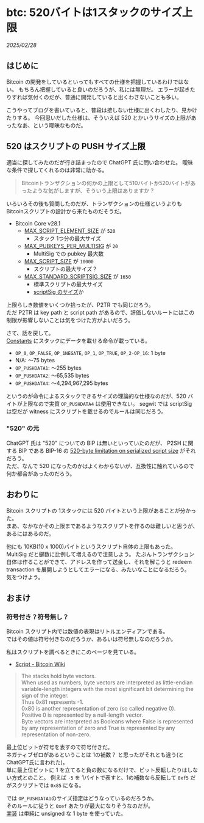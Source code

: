 # btc: 520バイトは1スタックのサイズ上限

_2025/02/28_

## はじめに

Bitcoin の開発をしているといってもすべての仕様を把握しているわけではない。
もちろん把握していると良いのだろうが、私には無理だ。
エラーが起きたりすれば気付くのだが、普通に開発していると出くわさないことも多い。

こうやってブログを書いていると、普段は接しない仕様に出くわしたり、見かけたりする。
今回思いだした仕様は、そういえば 520 とかいうサイズの上限があったなあ、という曖昧なものだ。

## 520 はスクリプトの PUSH サイズ上限

適当に探してみたのだが行き詰まったので ChatGPT 氏に問い合わせた。
曖昧な条件で探してくれるのは非常に助かる。

> Bitcoinトランザクションの何かの上限として510バイトか520バイトがあったような気がしますが、そういう上限はありますか？

いろいろその後も質問したのだが、トランザクションの仕様というよりも Bitcoinスクリプトの設計から来たものだそうだ。  

* Bitcoin Core v28.1
  * [MAX_SCRIPT_ELEMENT_SIZE](https://github.com/bitcoin/bitcoin/blob/v28.1/src/script/script.h#L27) が `520`
    * スタック 1つ分の最大サイズ
  * [MAX_PUBKEYS_PER_MULTISIG](https://github.com/bitcoin/bitcoin/blob/v28.1/src/script/script.h#L33) が `20`
    * MultiSig での pubkey 最大数
  * [MAX_SCRIPT_SIZE](https://github.com/bitcoin/bitcoin/blob/v28.1/src/script/script.h#L39) が `10000`
    * スクリプトの最大サイズ？
  * [MAX_STANDARD_SCRIPTSIG_SIZE](https://github.com/bitcoin/bitcoin/blob/v28.1/src/policy/policy.h#L49) が `1650`
    * 標準スクリプトの最大サイズ
    * [scriptSig のサイズ](https://github.com/bitcoin/bitcoin/blob/v28.1/src/policy/policy.cpp#L121)か

上限らしき数値をいくつか拾ったが、P2TR でも同じだろう。  
ただ P2TR は key path と script path があるので、評価しないルートにはこの制限が影響しないことは気をつけた方がよいだろう。

さて、話を戻して。  
[Constants](https://en.bitcoin.it/wiki/Script#Constants) にスタックにデータを載せる命令が載っている。

* `OP_0`, `OP_FALSE`, `OP_1NEGATE`, `OP_1`, `OP_TRUE`, `OP_2-OP_16`: 1 byte
* N/A: ～75 bytes
* `OP_PUSHDATA1`: ～255 bytes
* `OP_PUSHDATA2`: ～65,535 bytes
* `OP_PUSHDATA4`: ～4,294,967,295 bytes

というのが命令によるスタックできるサイズの理論的な仕様なのだが、520 バイトが上限なので実質 `OP_PUSHDATA4` は使用できない。
segwit では scriptSig は空だが witness にスクリプトを載せるのでルールは同じだろう。

### "520" の元

ChatGPT 氏は "520" についての BIP は無いといっていたのだが、
P2SH に関する BIP である BIP-16 の [520-byte limitation on serialized script size](https://github.com/bitcoin/bips/blob/24b4354e64e162ad0154d54f12b29602fe562d9f/bip-0016.mediawiki#user-content-520byte_limitation_on_serialized_script_size) がそれだろう。  
ただ、なんで 520 になったのかはよくわからないが、互換性に触れているので何か都合があったのだろう。

## おわりに

Bitcoin スクリプトの 1スタックには 520 バイトという上限があることが分かった。  
まあ、なかなかその上限まであるようなスクリプトを作るのは難しいと思うが、あるにはあるのだ。

他にも 10KB(10 x 1000)バイトというスクリプト自体の上限もあった。  
MultiSig だと鍵数に比例して増えるので注意しよう。
たぶんトランザクション自体は作ることができて、アドレスを作って送金し、それを解こうと redeem transaction を展開しようとしてエラーになる、みたいなことになるだろう。  
気をつけよう。

## おまけ

### 符号付き？符号無し？

Bitcoin スクリプト内では数値の表現はリトルエンディアンである。  
ではその値は符号付きなのだろうか、あるいは符号無しなのだろうか。

私はスクリプトを調べるときにこのページを見ている。

* [Script - Bitcoin Wiki](https://en.bitcoin.it/wiki/Script)

> The stacks hold byte vectors.  
> When used as numbers, byte vectors are interpreted as little-endian variable-length integers with the most significant bit determining the sign of the integer.  
> Thus 0x81 represents -1.  
> 0x80 is another representation of zero (so called negative 0).  
> Positive 0 is represented by a null-length vector.  
> Byte vectors are interpreted as Booleans where False is represented by any representation of zero and True is represented by any representation of non-zero.

最上位ビットが符号を表すので符号付きだ。  
ネガティブゼロがあるということは 1の補数？ と思ったがそれとも違う(と ChatGPT氏に言われた)。  
単に最上位ビットに 1 を立てると負の数になるだけで、ビット反転したりはしない方式とのこと。
例えば `-5` を 1バイトで表すと、1の補数なら反転して `0xf5` だがスクリプトでは `0x85` になる。

では `OP_PUSHDATA1`のサイズ指定はどうなっているのだろうか。  
そのルールに従うと `0xef` あたりが最大になりそうなのだが。  
[実装](https://github.com/bitcoin/bitcoin/blob/v28.1/src/script/script.cpp#L331) は単純に unsigned な 1 byte を使っていた。
